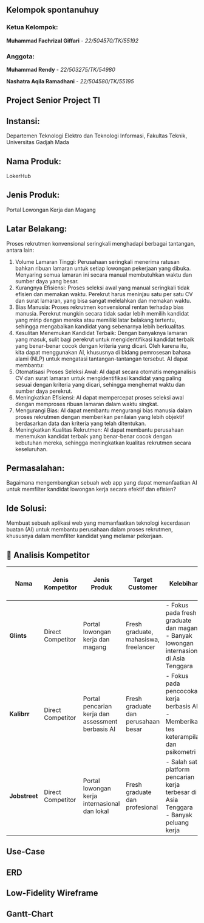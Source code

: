 ## Kelompok **spontanuhuy**

### Ketua Kelompok:
**Muhammad Fachrizal Giffari** - *22/504570/TK/55192*

### Anggota:

**Muhammad Rendy** - *22/503275/TK/54980*

**Nashatra Aqila Ramadhani** - *22/504580/TK/55195*

## Project Senior Project TI

## Instansi:
Departemen Teknologi Elektro dan Teknologi Informasi, Fakultas Teknik, Universitas Gadjah Mada

## Nama Produk:
LokerHub

## Jenis Produk:
Portal Lowongan Kerja dan Magang

## Latar Belakang:
Proses rekrutmen konvensional seringkali menghadapi berbagai tantangan, antara lain:
1. Volume Lamaran Tinggi: Perusahaan seringkali menerima ratusan bahkan ribuan
lamaran untuk setiap lowongan pekerjaan yang dibuka. Menyaring semua
lamaran ini secara manual membutuhkan waktu dan sumber daya yang besar.
2. Kurangnya Efisiensi: Proses seleksi awal yang manual seringkali tidak efisien dan
memakan waktu. Perekrut harus meninjau satu per satu CV dan surat lamaran,
yang bisa sangat melelahkan dan memakan waktu.
3. Bias Manusia: Proses rekrutmen konvensional rentan terhadap bias manusia.
Perekrut mungkin secara tidak sadar lebih memilih kandidat yang mirip dengan
mereka atau memiliki latar belakang tertentu, sehingga mengabaikan kandidat
yang sebenarnya lebih berkualitas.
4. Kesulitan Menemukan Kandidat Terbaik: Dengan banyaknya lamaran yang masuk,
sulit bagi perekrut untuk mengidentifikasi kandidat terbaik yang benar-benar
cocok dengan kriteria yang dicari.
Oleh karena itu, kita dapat menggunakan AI, khususnya di bidang pemrosesan bahasa
alami (NLP) untuk mengatasi tantangan-tantangan tersebut. AI dapat membantu:
1. Otomatisasi Proses Seleksi Awal: AI dapat secara otomatis menganalisis CV dan
surat lamaran untuk mengidentifikasi kandidat yang paling sesuai dengan kriteria
yang dicari, sehingga menghemat waktu dan sumber daya perekrut.
2. Meningkatkan Efisiensi: AI dapat mempercepat proses seleksi awal dengan
memproses ribuan lamaran dalam waktu singkat.
3. Mengurangi Bias: AI dapat membantu mengurangi bias manusia dalam proses
rekrutmen dengan memberikan penilaian yang lebih objektif berdasarkan data
dan kriteria yang telah ditentukan.
4. Meningkatkan Kualitas Rekrutmen: AI dapat membantu perusahaan menemukan
kandidat terbaik yang benar-benar cocok dengan kebutuhan mereka, sehingga
meningkatkan kualitas rekrutmen secara keseluruhan.

## Permasalahan:
Bagaimana mengembangkan sebuah web app yang dapat memanfaatkan AI untuk
memfilter kandidat lowongan kerja secara efektif dan efisien?

## Ide Solusi:
Membuat sebuah aplikasi web yang memanfaatkan teknologi kecerdasan buatan (AI)
untuk membantu perusahaan dalam proses rekrutmen, khususnya dalam memfilter
kandidat yang melamar pekerjaan.

## 🎯 Analisis Kompetitor

| **Nama**      | **Jenis Kompetitor**         | **Jenis Produk**                                   | **Target Customer**                    | **Kelebihan**                                                                                | **Kekurangan**                                                                          | **Key Competitive Advantage & Unique Value**                              |
|---------------|------------------------------|----------------------------------------------------|----------------------------------------|----------------------------------------------------------------------------------------------|-----------------------------------------------------------------------------------------|---------------------------------------------------------------------------|
| **Glints**    | Direct Competitor            | Portal lowongan kerja dan magang                   | Fresh graduate, mahasiswa, freelancer  | - Fokus pada fresh graduate dan magang<br>- Banyak lowongan internasional di Asia Tenggara   | - Peluang yang sudah ditetapkan masih terbatas<br>- Keamanan berbeda di perusahaan lain | Koneksi langsung ke perusahaan + komunikasi, banyak peluang internasional |
| **Kalibrr**   | Direct Competitor            | Portal pencarian kerja dan assessment berbasis AI  | Fresh graduate dan perusahaan besar    | - Fokus pada pencocokan kerja berbasis AI<br>- Memberikan tes keterampilan dan psikometri    | - Kurang transparan tentang peluang yang tersedia<br>- Beberapa fitur memerlukan biaya  | AI-led job seeker matching, AI, simple & robust                           |
| **Jobstreet** | Direct Competitor            | Portal lowongan kerja internasional dan lokal      | Fresh graduate dan profesional         | - Salah satu platform pencarian kerja terbesar di Asia Tenggara<br>- Banyak peluang kerja    | - Kompetisi ketat di platform<br>- Tidak terlalu fokus pada fresh graduate              | Competitive long-term AI and filter job matching menggunakan AI           |

## Use-Case

## ERD

## Low-Fidelity Wireframe

## Gantt-Chart
